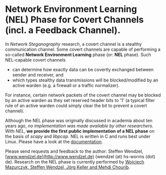 # Network Environment Learning (NEL) Phase for Covert Channels (incl. a Feedback Channel).

In *Network Steganography* research, a covert channel is a stealthy communication channel. Some covert channels are capable of performing a so-called **Network Environment Learning** phase (or: **NEL** phase). Such NEL-capable covert channels

- can determine how exactly data can be covertly exchanged between sender and receiver, and
- which types stealthy data transmissions will be blocked/modified by an active warden (e.g. a firewall or a traffic normalizer).

For instance, certain network packets of the covert channel may be blocked by an active warden as they set reserved header bits to '1' (a typical filter rule of an active warden could simply clear the bit to prevent a covert channel).

Although the NEL phase was originally discussed in academia about ten years ago, *no implementation was made available by other researchers*. With *NEL*, **we provide the first public implementation of a NEL phase** on the basis of *scapy* and *libpcap*. NEL is written in C and runs best under Linux. Please have a look at the [documentation](https://github.com/cdpxe/NELphase/blob/master/documentation/README.md).

Please send requests and feedback to the author: Steffen Wendzel, [www.wendzel.de](http://www.wendzel.de) (wendzel (at) hs-worms (dot) de). Research on the NEL phase is currently performed by [Wojciech Mazurczyk, Steffen Wendzel, Jörg Keller and Mehdi Chourib](http://ih-patterns.blogspot.de/p/authorscontact.html).
